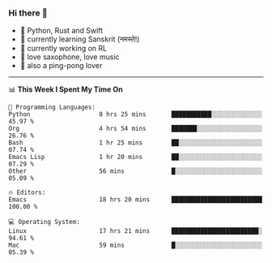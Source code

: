 ### Hi there 👋

- 📙 Python, Rust and Swift
- 🌱 currently learning Sanskrit (नमस्ते!)
- 🔭 currently working on RL
- 🎷 love saxophone, love music
- 🏓 also a ping-pong lover

<!--
**ZiqinGong/ZiqinGong** is a ✨ _special_ ✨ repository because its `README.md` (this file) appears on your GitHub profile.

Here are some ideas to get you started:

- 🔭 I’m currently working on ...
- 🌱 I’m currently learning ...
- 👯 I’m looking to collaborate on ...
- 🤔 I’m looking for help with ...
- 💬 Ask me about ...
- 📫 gongzq0301@sjtu.edu.cn
- 😄 Pronouns: ...
- ⚡ Fun fact: ...
-->

---

<!--START_SECTION:waka-->
📊 **This Week I Spent My Time On** 

```text
💬 Programming Languages: 
Python                   8 hrs 25 mins       ███████████░░░░░░░░░░░░░░   45.97 % 
Org                      4 hrs 54 mins       ███████░░░░░░░░░░░░░░░░░░   26.76 % 
Bash                     1 hr 25 mins        ██░░░░░░░░░░░░░░░░░░░░░░░   07.74 % 
Emacs Lisp               1 hr 20 mins        ██░░░░░░░░░░░░░░░░░░░░░░░   07.29 % 
Other                    56 mins             █░░░░░░░░░░░░░░░░░░░░░░░░   05.09 % 

🔥 Editors: 
Emacs                    18 hrs 20 mins      █████████████████████████   100.00 % 

💻 Operating System: 
Linux                    17 hrs 21 mins      ████████████████████████░   94.61 % 
Mac                      59 mins             █░░░░░░░░░░░░░░░░░░░░░░░░   05.39 % 
```


<!--END_SECTION:waka-->
